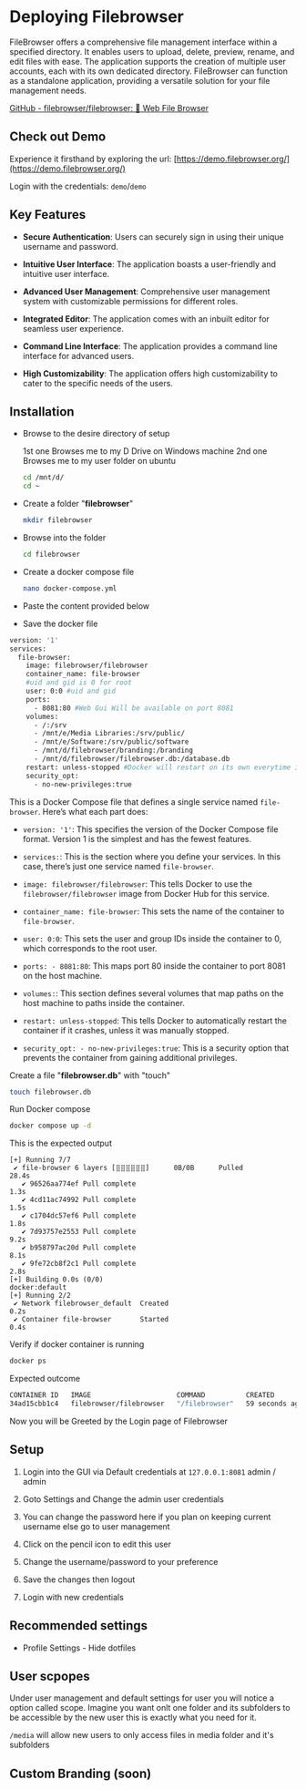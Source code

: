 # Deploying Filebrowser

FileBrowser offers a comprehensive file management interface within a specified directory. It enables users to upload, delete, preview, rename, and edit files with ease. 
The application supports the creation of multiple user accounts, each with its own dedicated directory. FileBrowser can function as a standalone application, providing a versatile solution for your file management needs.

[GitHub - filebrowser/filebrowser: 📂 Web File Browser](https://github.com/filebrowser/filebrowser)

## Check out Demo

Experience it firsthand by exploring the url: [https://demo.filebrowser.org/](https://demo.filebrowser.org/)

Login with the credentials: `demo`/`demo`

## Key Features

- **Secure Authentication**: Users can securely sign in using their unique username and password.

- **Intuitive User Interface**: The application boasts a user-friendly and intuitive user interface.

- **Advanced User Management**: Comprehensive user management system with customizable permissions for different roles.

- **Integrated Editor**: The application comes with an inbuilt editor for seamless user experience.

- **Command Line Interface**: The application provides a command line interface for advanced users.

- **High Customizability**: The application offers high customizability to cater to the specific needs of the users.

## Installation

- Browse to the desire directory of setup
  
  1st one Browses me to my D Drive on Windows machine
  2nd one Browses me to my user folder on ubuntu
  
  ```bash
  cd /mnt/d/
  cd ~
  ```

- Create a folder "**filebrowser**"
  
  ```bash
  mkdir filebrowser
  ```

- Browse into the folder
  
  ```bash
  cd filebrowser
  ```

- Create a docker compose file
  
  ```bash
  nano docker-compose.yml
  ```

- Paste the content provided below

- Save the docker file

```dockerfile
version: '1'
services:
  file-browser:
    image: filebrowser/filebrowser
    container_name: file-browser
    #uid and gid is 0 for root
    user: 0:0 #uid and gid
    ports:
      - 8081:80 #Web Gui Will be available on port 8081
    volumes:
      - /:/srv
      - /mnt/e/Media Libraries:/srv/public/
      - /mnt/e/Software:/srv/public/software
      - /mnt/d/filebrowser/branding:/branding
      - /mnt/d/filebrowser/filebrowser.db:/database.db
    restart: unless-stopped #Docker will restart on its own everytime it crashes
    security_opt:
      - no-new-privileges:true
```

This is a Docker Compose file that defines a single service named `file-browser`. Here’s what each part does:

- `version: '1'`: This specifies the version of the Docker Compose file format. Version 1 is the simplest and has the fewest features.

- `services:`: This is the section where you define your services. In this case, there’s just one service named `file-browser`.

- `image: filebrowser/filebrowser`: This tells Docker to use the `filebrowser/filebrowser` image from Docker Hub for this service.

- `container_name: file-browser`: This sets the name of the container to `file-browser`.

- `user: 0:0`: This sets the user and group IDs inside the container to 0, which corresponds to the root user.

- `ports: - 8081:80`: This maps port 80 inside the container to port 8081 on the host machine.

- `volumes:`: This section defines several volumes that map paths on the host machine to paths inside the container.

- `restart: unless-stopped`: This tells Docker to automatically restart the container if it crashes, unless it was manually stopped.

- `security_opt: - no-new-privileges:true`: This is a security option that prevents the container from gaining additional privileges.
  

Create a file "**filebrowser.db**" with "touch"

```bash
touch filebrowser.db
```

Run Docker compose

```bash
docker compose up -d
```

This is the expected output

```
[+] Running 7/7
 ✔ file-browser 6 layers [⣿⣿⣿⣿⣿⣿]      0B/0B      Pulled                                        28.4s
   ✔ 96526aa774ef Pull complete                                                                  1.3s
   ✔ 4cd11ac74992 Pull complete                                                                  1.5s
   ✔ c1704dc57ef6 Pull complete                                                                  1.8s
   ✔ 7d93757e2553 Pull complete                                                                  9.2s
   ✔ b958797ac20d Pull complete                                                                  8.1s
   ✔ 9fe72cb8f2c1 Pull complete                                                                  2.8s
[+] Building 0.0s (0/0)                                                                docker:default
[+] Running 2/2
 ✔ Network filebrowser_default  Created                                                          0.2s
 ✔ Container file-browser       Started                                                          0.4s
```

Verify if docker container is running

```bash
docker ps
```

Expected outcome

```bash
CONTAINER ID   IMAGE                     COMMAND          CREATED          STATUS                    PORTS                                   NAMES
34ad15cbb1c4   filebrowser/filebrowser   "/filebrowser"   59 seconds ago   Up 57 seconds (healthy)   0.0.0.0:8081->80/tcp, :::8081->80/tcp   file-browser
```

Now you will be Greeted by the Login page of Filebrowser

## Setup

1. Login into the GUI via Default credentials at `127.0.0.1:8081`
   admin / admin

2. Goto Settings and Change the admin user credentials

3. You can change the password here if you plan on keeping current username
   else go to user management

4. Click on the pencil icon to edit this user

5. Change the username/password to your preference

6. Save the changes then logout

7. Login with new credentials

## Recommended settings

- Profile Settings - Hide dotfiles

## User scpopes

Under user management and default settings for user you will notice a option called scope. Imagine you want onlt one folder and its subfolders to be accessible by the new user this is exactly what you need for it.

`/media` will allow new users to only access files in media folder and it's subfolders

## Custom Branding (soon)


